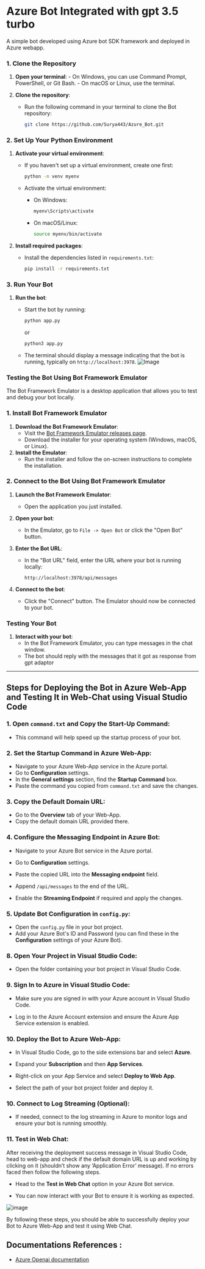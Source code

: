 # Azure Bot Integrated with gpt 3.5 turbo

A simple bot developed using Azure bot SDK framework and deployed in Azure webapp.


### 1. Clone the Repository

   1. **Open your terminal**:
    - On Windows, you can use Command Prompt, PowerShell, or Git Bash.
    - On macOS or Linux, use the terminal.

 2. **Clone the repository**:
    - Run the following command in your terminal to clone the Bot repository:
        
        ```bash
        git clone https://github.com/Surya443/Azure_Bot.git
        ```
        
    


### 2. Set Up Your Python Environment

1. **Activate your virtual environment**:
    - If you haven't set up a virtual environment, create one first:
        
        ```bash
        python -m venv myenv
        ```
        
    - Activate the virtual environment:
        - On Windows:
            
            ```bash
            myenv\Scripts\activate
            ```
            
        - On macOS/Linux:
            
            ```bash
            source myenv/bin/activate
            ```
            
2. **Install required packages**:
    - Install the dependencies listed in `requirements.txt`:
        
        ```bash
        pip install -r requirements.txt
        ```
        

### 3. Run Your Bot

1. **Run the bot**:
    - Start the bot by running:
        
        ```bash
        python app.py
        ```
        or
        ```bash
        python3 app.py
        ```
        
    - The terminal should display a message indicating that the bot is running, typically on `http://localhost:3978`.
      ![Image](images/bash_output.png)

### Testing the Bot Using Bot Framework Emulator

The Bot Framework Emulator is a desktop application that allows you to test and debug your bot locally.

### 1. Install Bot Framework Emulator

1. **Download the Bot Framework Emulator**:
    - Visit the [Bot Framework Emulator releases page](https://github.com/Microsoft/BotFramework-Emulator/releases).
    - Download the installer for your operating system (Windows, macOS, or Linux).
2. **Install the Emulator**:
    - Run the installer and follow the on-screen instructions to complete the installation.

### 2. Connect to the Bot Using Bot Framework Emulator

1. **Launch the Bot Framework Emulator**:
    - Open the application you just installed.
2. **Open your bot**:
    - In the Emulator, go to `File -> Open Bot` or click the "Open Bot" button.
3. **Enter the Bot URL**:
    - In the "Bot URL" field, enter the URL where your bot is running locally:
        
        ```
        http://localhost:3978/api/messages
        ```
        
4. **Connect to the bot**:
    - Click the "Connect" button. The Emulator should now be connected to your bot.

### Testing Your Bot

1. **Interact with your bot**:
    - In the Bot Framework Emulator, you can type messages in the chat window.
    - The bot should reply with the messages that it got as response from gpt adaptor 
  



---

## Steps for Deploying the Bot in Azure Web-App and Testing It in Web-Chat using Visual Studio Code



### 1. Open `command.txt` and Copy the Start-Up Command:

- This command will help speed up the startup process of your bot.



### 2. Set the Startup Command in Azure Web-App:

- Navigate to your Azure Web-App service in the Azure portal.
- Go to **Configuration** settings.
- In the **General settings** section, find the **Startup Command** box.
- Paste the command you copied from `command.txt` and save the changes.


### 3. Copy the Default Domain URL:

- Go to the **Overview** tab of your Web-App.
- Copy the default domain URL provided there.



### 4. Configure the Messaging Endpoint in Azure Bot:

- Navigate to your Azure Bot service in the Azure portal.
- Go to **Configuration** settings.
- Paste the copied URL into the **Messaging endpoint** field.


- Append `/api/messages` to the end of the URL.
- Enable the **Streaming Endpoint** if required and apply the changes.

### 5. Update Bot Configuration in `config.py`:

- Open the `config.py` file in your bot project.
- Add your Azure Bot's ID and Password (you can find these in the **Configuration** settings of your Azure Bot).


### 8. Open Your Project in Visual Studio Code:

- Open the folder containing your bot project in Visual Studio Code.

### 9. Sign In to Azure in Visual Studio Code:

- Make sure you are signed in with your Azure account in Visual Studio Code.



- Log in to the Azure Account extension and ensure the Azure App Service extension is enabled.

### 10. Deploy the Bot to Azure Web-App:

- In Visual Studio Code, go to the side extensions bar and select **Azure**.
- Expand your **Subscription** and then **App Services**.



- Right-click on your App Service and select **Deploy to Web App**.
- Select the path of your bot project folder and deploy it.

### 10. Connect to Log Streaming (Optional):

- If needed, connect to the log streaming in Azure to monitor logs and ensure your bot is running smoothly.

### 11. Test in Web Chat:

After receiving the deployment success message in Visual Studio Code, head to web-app and check if the default domain URL is up and working by clicking on it (shouldn’t show any ‘Application Error’ message). If no errors faced then follow the following steps.

- Head to the **Test in Web Chat** option in your Azure Bot service.
    

    
- You can now interact with your Bot to ensure it is working as expected.

![image](images/test_in_webchat.png)

By following these steps, you should be able to successfully deploy your Bot to Azure Web-App and test it using Web Chat.

## Documentations References :
- [Azure Openai documentation](https://learn.microsoft.com/en-us/azure/ai-services/openai/)
  
